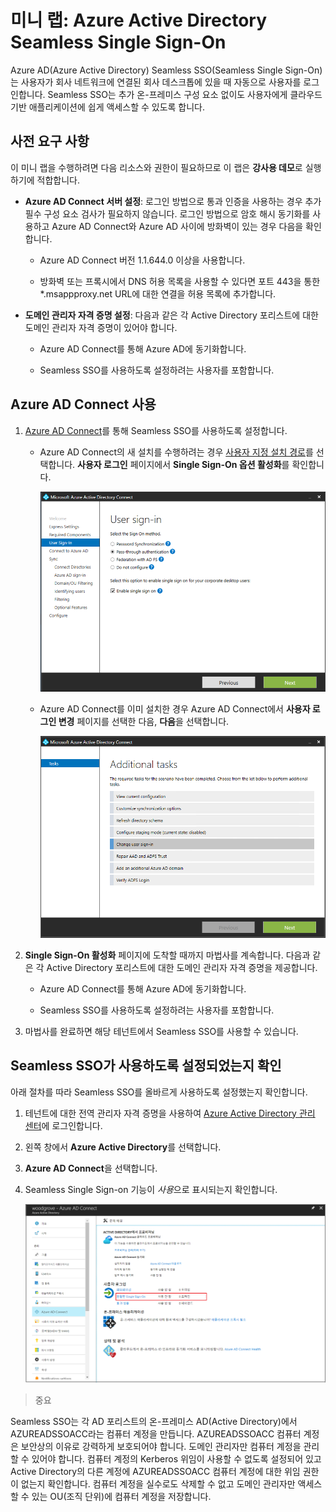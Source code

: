 ﻿# 미니 랩: Azure Active Directory Seamless Single Sign-On

 


Azure AD(Azure Active Directory) Seamless SSO(Seamless Single Sign-On)는 사용자가 회사 네트워크에 연결된 회사 데스크톱에 있을 때 자동으로 사용자를 로그인합니다. Seamless SSO는 추가 온-프레미스 구성 요소 없이도 사용자에게 클라우드 기반 애플리케이션에 쉽게 액세스할 수 있도록 합니다.


## 사전 요구 사항

이 미니 랩을 수행하려면 다음 리소스와 권한이 필요하므로 이 랩은 **강사용 데모**로 실행하기에 적합합니다.

* **Azure AD Connect 서버 설정**: 로그인 방법으로 통과 인증을 사용하는 경우 추가 필수 구성 요소 검사가 필요하지 않습니다. 로그인 방법으로 암호 해시 동기화를 사용하고 Azure AD Connect와 Azure AD 사이에 방화벽이 있는 경우 다음을 확인합니다.

	* Azure AD Connect 버전 1.1.644.0 이상을 사용합니다.
	
	* 방화벽 또는 프록시에서 DNS 허용 목록을 사용할 수 있다면 포트 443을 통한 *.msappproxy.net URL에 대한 연결을 허용 목록에 추가합니다. 


* **도메인 관리자 자격 증명 설정**: 다음과 같은 각 Active Directory 포리스트에 대한 도메인 관리자 자격 증명이 있어야 합니다.

	* Azure AD Connect를 통해 Azure AD에 동기화합니다.
	
	* Seamless SSO를 사용하도록 설정하려는 사용자를 포함합니다.

## Azure AD Connect 사용

1. [Azure AD Connect](https://docs.microsoft.com/ko-kr/azure/active-directory/hybrid/whatis-hybrid-identity)를 통해 Seamless SSO를 사용하도록 설정합니다.

	* Azure AD Connect의 새 설치를 수행하려는 경우 [사용자 지정 설치 경로](https://docs.microsoft.com/ko-kr/azure/active-directory/hybrid/how-to-connect-install-custom)를 선택합니다. **사용자 로그인** 페이지에서 **Single Sign-On 옵션 활성화**를 확인합니다.

		![Azure AD Connect: 사용자 로그인](../../Linked_Image_Files/SSO_demo_image1.png)

	* Azure AD Connect를 이미 설치한 경우 Azure AD Connect에서 **사용자 로그인 변경** 페이지를 선택한 다음, **다음**을 선택합니다.

		![Azure AD Connect: 사용자 로그인 변경](../../Linked_Image_Files/SSO_demo_image2.png)

1. **Single Sign-On 활성화** 페이지에 도착할 때까지 마법사를 계속합니다. 다음과 같은 각 Active Directory 포리스트에 대한 도메인 관리자 자격 증명을 제공합니다.

	* Azure AD Connect를 통해 Azure AD에 동기화합니다.

	* Seamless SSO를 사용하도록 설정하려는 사용자를 포함합니다.

1. 마법사를 완료하면 해당 테넌트에서 Seamless SSO를 사용할 수 있습니다.

## Seamless SSO가 사용하도록 설정되었는지 확인

아래 절차를 따라 Seamless SSO를 올바르게 사용하도록 설정했는지 확인합니다.

1. 테넌트에 대한 전역 관리자 자격 증명을 사용하여 [Azure Active Directory 관리 센터](https://aad.portal.azure.com/)에 로그인합니다.

1. 왼쪽 창에서 **Azure Active Directory**를 선택합니다.

1. **Azure AD Connect**을 선택합니다.

1. Seamless Single Sign-on 기능이 *사용*으로 표시되는지 확인합니다.

	![Azure Portal: Azure AD Connect 창](../../Linked_Image_Files/SSO_demo_image3.png)

>중요

Seamless SSO는 각 AD 포리스트의 온-프레미스 AD(Active Directory)에서 AZUREADSSOACC라는 컴퓨터 계정을 만듭니다. AZUREADSSOACC 컴퓨터 계정은 보안상의 이유로 강력하게 보호되어야 합니다. 도메인 관리자만 컴퓨터 계정을 관리할 수 있어야 합니다. 컴퓨터 계정의 Kerberos 위임이 사용할 수 없도록 설정되어 있고 Active Directory의 다른 계정에 AZUREADSSOACC 컴퓨터 계정에 대한 위임 권한이 없는지 확인합니다. 컴퓨터 계정을 실수로도 삭제할 수 없고 도메인 관리자만 액세스할 수 있는 OU(조직 단위)에 컴퓨터 계정을 저장합니다.
